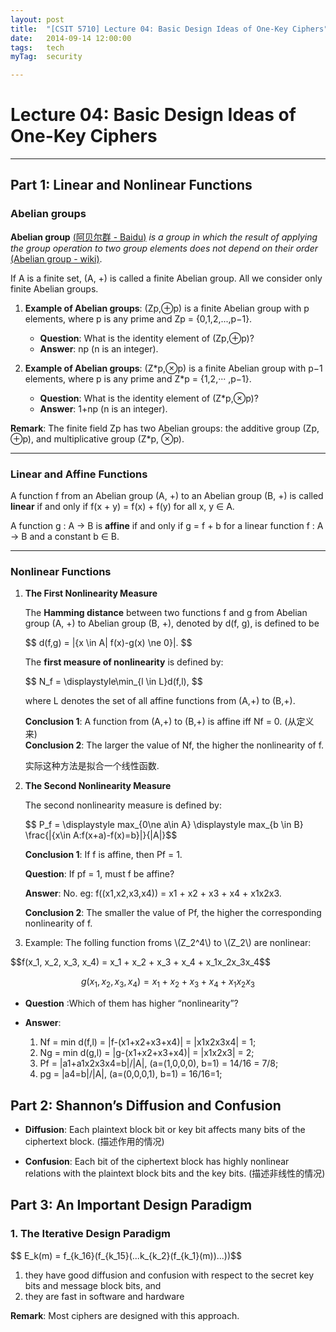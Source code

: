 ```yaml
---
layout: post
title:  "[CSIT 5710] Lecture 04: Basic Design Ideas of One-Key Ciphers"
date:   2014-09-14 12:00:00
tags:	tech
myTag:	security

---
```


# Lecture 04: Basic Design Ideas of One-Key Ciphers

---------------------------------------------------------------------------

## Part 1: Linear and Nonlinear Functions

### Abelian groups

**Abelian group** [(阿贝尔群 - Baidu)](http://zh.wikipedia.org/wiki/%E9%98%BF%E8%B4%9D%E5%B0%94%E7%BE%A4) *is a group in which the result of applying the group operation to two group elements does not depend on their order* [(Abelian group - wiki)](http://en.wikipedia.org/wiki/Abelian_group).

If A is a finite set, (A, +) is called a finite Abelian group. All we consider only finite Abelian groups.

1. **Example of Abelian groups**: (Zp,⊕p) is a finite Abelian group with p elements, where p is any prime and Zp = {0,1,2,...,p−1}.
	+ **Question**: What is the identity element of (Zp,⊕p)?
	+ **Answer**: np (n is an integer).

2. **Example of Abelian groups**: (Z\*p,⊗p) is a finite Abelian group with p−1 elements, where p is any prime and Z\*p = {1,2,··· ,p−1}.
	+ **Question**: What is the identity element of (Z\*p,⊗p)?
	+ **Answer**: 1+np (n is an integer).

**Remark**: The finite field Zp has two Abelian groups: the additive group (Zp, ⊕p), and multiplicative group (Z\*p, ⊗p).

-------------------------------

### Linear and Affine Functions

A function f from an Abelian group (A, +) to an Abelian group (B, +) is called **linear** if and only if f(x + y) = f(x) + f(y) for all x, y ∈ A.

A function g : A → B is **affine** if and only if g = f + b for a linear function f : A → B and a constant b ∈ B.

-------------------------------

### Nonlinear Functions

1. **The First Nonlinearity Measure** 

	The **Hamming distance** between two functions f and g from Abelian group (A, +) to Abelian group (B, +), denoted by d(f, g), is defined to be

	<div>$$ d(f,g) = |{x \in A| f(x)-g(x) \ne 0}|. $$</div>

	The **first measure of nonlinearity** is defined by:

	<div>$$ N_f = \displaystyle\min_{l \in L}d(f,l), $$</div>

	where L denotes the set of all affine functions from (A,+) to (B,+). 

	**Conclusion 1**: A function from (A,+) to (B,+) is affine iff Nf = 0. (从定义来)  
	**Conclusion 2**: The larger the value of Nf, the higher the nonlinearity of f.

	实际这种方法是拟合一个线性函数.

	
2. **The Second Nonlinearity Measure**

	The second nonlinearity measure is defined by:

	<div>$$ P_f = \displaystyle max_{0\ne a\in A} \displaystyle max_{b \in B} \frac{|{x\in A:f(x+a)-f(x)=b}|}{|A|}$$</div>

	**Conclusion 1**: If f is affine, then Pf = 1.

	**Question**: If pf = 1, must f be affine?

	**Answer**: No. eg: f((x1,x2,x3,x4)) = x1 + x2 + x3 + x4 + x1x2x3.

	**Conclusion 2**: The smaller the value of Pf, the higher the corresponding nonlinearity of f.


3. <div> Example: The folling function froms \(Z_2^4\) to \(Z_2\) are nonlinear: </div>

<div> $$f(x_1, x_2, x_3, x_4) = x_1 + x_2 + x_3 + x_4 + x_1x_2x_3x_4$$ 

 $$g(x_1, x_2, x_3, x_4) = x_1 + x_2 + x_3 + x_4 + x_1x_2x_3$$ </div>

+ **Question** :Which of them has higher “nonlinearity”?
+ **Answer**: 

	1. Nf = min d(f,l) = |f-(x1+x2+x3+x4)| = |x1x2x3x4| = 1;
	2. Ng = min d(g,l) = |g-(x1+x2+x3+x4)| = |x1x2x3| = 2;
	3. Pf = |a1+a1x2x3x4=b|/|A|, (a=(1,0,0,0), b=1) = 14/16 = 7/8;
	4. pg = |a4=b|/|A|, (a=(0,0,0,1), b=1) = 16/16=1;


## Part 2: Shannon’s Diffusion and Confusion

+ **Diffusion**: Each plaintext block bit or key bit affects many bits of the ciphertext block. (描述作用的情况)

+ **Confusion**: Each bit of the ciphertext block has highly nonlinear relations with the plaintext block bits and the key bits. (描述非线性的情况)


## Part 3: An Important Design Paradigm

### 1. The Iterative Design Paradigm

<div>$$ E_k(m) = f_{k_16}(f_{k_15}(...k_{k_2}(f_{k_1}(m))...))$$</div>

1. they have good diffusion and confusion with respect to the secret key bits and message block bits, and
2. they are fast in software and hardware

**Remark**: Most ciphers are designed with this approach.
